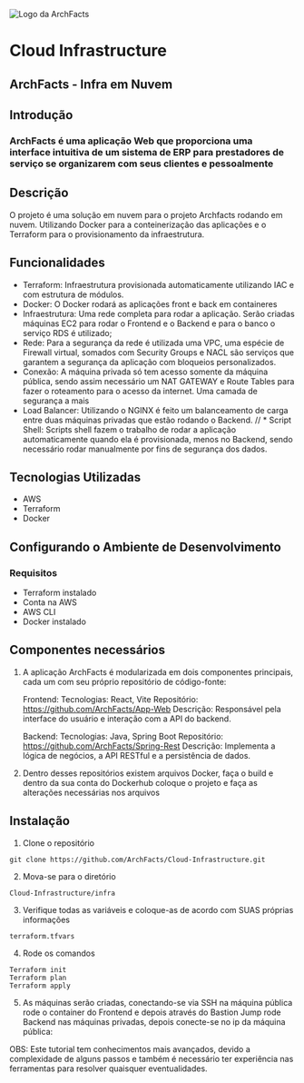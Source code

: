 ![Logo da ArchFacts](/archfacts/src/utils/assets/logo.svg)
# Cloud Infrastructure
## ArchFacts - Infra em Nuvem 

## Introdução
### ArchFacts é uma aplicação Web que proporciona uma interface intuitiva de um sistema de ERP para prestadores de serviço se organizarem com seus clientes e pessoalmente

## Descrição
O projeto é uma solução em nuvem para o projeto Archfacts rodando em nuvem. Utilizando Docker para a conteinerização das aplicações e o Terraform para o provisionamento da infraestrutura.

## Funcionalidades
* Terraform: Infraestrutura provisionada automaticamente utilizando IAC e com estrutura de módulos.
* Docker: O Docker rodará as aplicações front e back em containeres 
* Infraestrutura: Uma rede completa para rodar a aplicação. Serão criadas máquinas EC2 para rodar o Frontend e o Backend e para o banco o serviço RDS é utilizado;
* Rede: Para a segurança da rede é utilizada uma VPC, uma espécie de Firewall virtual, somados com Security Groups e NACL são serviços que garantem a segurança da aplicação com bloqueios personalizados. 
* Conexão: A máquina privada só tem acesso somente da máquina pública, sendo assim necessário um NAT GATEWAY e Route Tables para fazer o roteamento para o acesso da internet. Uma camada de segurança a mais
* Load Balancer: Utilizando o NGINX é feito um balanceamento de carga entre duas máquinas privadas que estão rodando o Backend.
// * Script Shell: Scripts shell fazem o trabalho de rodar a aplicação automaticamente quando ela é provisionada, menos no Backend, sendo necessário rodar manualmente por fins de segurança dos dados.
  
## Tecnologias Utilizadas
- AWS
- Terraform
- Docker

## Configurando o Ambiente de Desenvolvimento
### Requisitos
- Terraform instalado
- Conta na AWS
- AWS CLI
- Docker instalado

## Componentes necessários
1. A aplicação ArchFacts é modularizada em dois componentes principais, cada um com seu próprio repositório de código-fonte:

    Frontend:
        Tecnologias: React, Vite
        Repositório: https://github.com/ArchFacts/App-Web
        Descrição: Responsável pela interface do usuário e interação com a API do backend.

    Backend:
        Tecnologias: Java, Spring Boot
        Repositório: https://github.com/ArchFacts/Spring-Rest
        Descrição: Implementa a lógica de negócios, a API RESTful e a persistência de dados.

2. Dentro desses repositórios existem arquivos Docker, faça o build e dentro da sua conta do Dockerhub coloque o projeto e faça as alterações necessárias nos arquivos


## Instalação
1. Clone o repositório 
```
git clone https://github.com/ArchFacts/Cloud-Infrastructure.git
```

2. Mova-se para o diretório
```
Cloud-Infrastructure/infra
```

3. Verifique todas as variáveis e coloque-as de acordo com SUAS próprias informações
```
terraform.tfvars
```

4. Rode os comandos
```
Terraform init
Terraform plan
Terraform apply
```

5. As máquinas serão criadas, conectando-se via SSH na máquina pública rode o container do Frontend e depois através do Bastion Jump rode Backend nas máquinas privadas, depois conecte-se no ip da máquina pública:

OBS: Este tutorial tem conhecimentos mais avançados, devido a complexidade de alguns passos e também é necessário ter experiência nas ferramentas para resolver quaisquer eventualidades.
